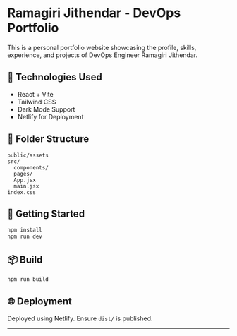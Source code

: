 # Ramagiri Jithendar - DevOps Portfolio

This is a personal portfolio website showcasing the profile, skills, experience, and projects of DevOps Engineer Ramagiri Jithendar.

## 🚀 Technologies Used
- React + Vite
- Tailwind CSS
- Dark Mode Support
- Netlify for Deployment

## 📂 Folder Structure
```
public/assets
src/
  components/
  pages/
  App.jsx
  main.jsx
index.css
```

## 🔧 Getting Started
```bash
npm install
npm run dev
```

## 📦 Build
```bash
npm run build
```

## 🌐 Deployment
Deployed using Netlify. Ensure `dist/` is published.

---
